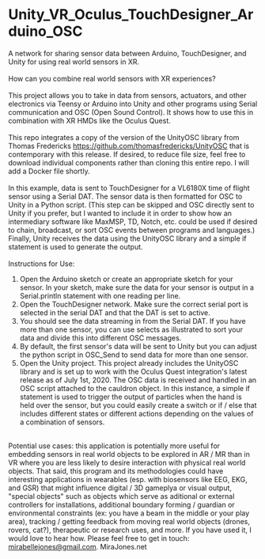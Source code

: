 # Unity_VR_Oculus_TouchDesigner_Arduino_OSC
A network for sharing sensor data between Arduino, TouchDesigner, and Unity for using real world sensors in XR. 
<br><br>
How can you combine real world sensors with XR experiences?
<br><br>
This project allows you to take in data from sensors, actuators, and other electronics via Teensy or Arduino into Unity and other programs using Serial communication and OSC (Open Sound Control). It shows how to use this in combination with XR HMDs like the Oculus Quest.
<br><br>
This repo integrates a copy of the version of the UnityOSC library from Thomas Fredericks https://github.com/thomasfredericks/UnityOSC that is contemporary with this release. If desired, to reduce file size, feel free to download individual components rather than cloning this entire repo. I will add a Docker file shortly.
<br><br>
In this example, data is sent to TouchDesigner for a VL6180X time of flight sensor using a Serial DAT. The sensor data is then formatted for OSC to Unity in a Python script. (This step can be skipped and OSC directly sent to Unity if you prefer, but I wanted to include it in order to show how an intermediary software like MaxMSP, TD, Notch, etc. could be used if desired to chain, broadcast, or sort OSC events between programs and languages.) Finally, Unity receives the data using the UnityOSC library and a simple if statement is used to generate the output.
<br><br>
Instructions for Use:
1. Open the Arduino sketch or create an appropriate sketch for your sensor. In your sketch, make sure the data for your sensor is output in a Serial.println statement with one reading per line.
2. Open the TouchDesigner network. Make sure the correct serial port is selected in the serial DAT and that the DAT is set to active.
3. You should see the data streaming in from the Serial DAT. If you have more than one sensor, you can use selects as illustrated to sort your data and divide this into different OSC messages.
4. By default, the first sensor's data will be sent to Unity but you can adjust the python script in OSC_Send to send data for more than one sensor.
5. Open the Unity project. This project already includes the UnityOSC library and is set up to work with the Oculus Quest integration's latest release as of July 1st, 2020. The OSC data is received and handled in an OSC script attached to the cauldron object. In this instance, a simple if statement is used to trigger the output of particles when the hand is held over the sensor, but you could easily create a switch or if / else that includes different states or different actions depending on the values of a combination of sensors.
<br><br>

 Potential use cases: this application is potentially more useful for embedding sensors in real world objects to be explored in AR / MR than in VR where you are less likely to desire interaction with physical real world objects. That said, this program and its methodologies could have interesting applications in wearables (esp. with biosensors like EEG, EKG, and GSR) that might influence digital / 3D gameplya or visual output, "special objects" such as objects which serve as aditional or external controllers for installations, additional boundary forming / guardian or environmental constraints (ex: you have a beam in the middle or your play area), tracking / getting feedback from moving real world objects (drones, rovers, cat?), therapeutic or research uses, and more. If you have used it, I would love to hear how. Please feel free to get in touch: mirabellejones@gmail.com. MiraJones.net


